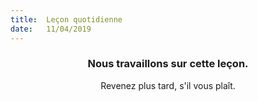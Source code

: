 ```yaml
---
title:  Leçon quotidienne
date:   11/04/2019
---
```


### <center>Nous travaillons sur cette leçon.</center>
<center>Revenez plus tard, s'il vous plaît.</center>